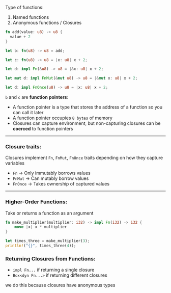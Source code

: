 <!-- markdownlint-disable -->

Type of functions:  
1. Named functions
2. Anonymous functions / Closures

```rust
fn add(value: u8) -> u8 {
  value + 2
}
```
```rust
let b: fn(u8) -> u8 = add;

let c: fn(u8) -> u8 = |x: u8| x + 2;

let d: impl Fn(&u8) -> u8 = |&x: u8| x + 2;

let mut d: impl FnMut(&mut u8) -> u8 = |&mut x: u8| x + 2;

let d: impl FnOnce(u8) -> u8 = |x: u8| x + 2;
```
`b` and `c` are **function pointers**:
- A function pointer is a type that stores the address of a function so you can call it later
- A function pointer occupies `8 bytes` of memory
- Closures can capture environment, but non-capturing closures can be **coerced** to function pointers

---
### Closure traits: 
Closures implement `Fn`, `FnMut`, `FnOnce` traits depending on how they capture variables
- `Fn` -> Only immutably borrows values
- `FnMut` -> Can mutably borrow values
- `FnOnce` -> Takes ownership of captured values
---
### Higher-Order Functions:
Take or returns a function as an argument 

```rust
fn make_multiplier(multiplier: i32) -> impl Fn(i32) -> i32 {
    move |x| x * multiplier
}

let times_three = make_multiplier(3);
println!("{}", times_three(4));
```

### Returning Closures from Functions:
- `impl Fn...` if returning a single closure
- `Box<dyn Fn...>` if returning different closures  

we do this because closures have anonymous types 